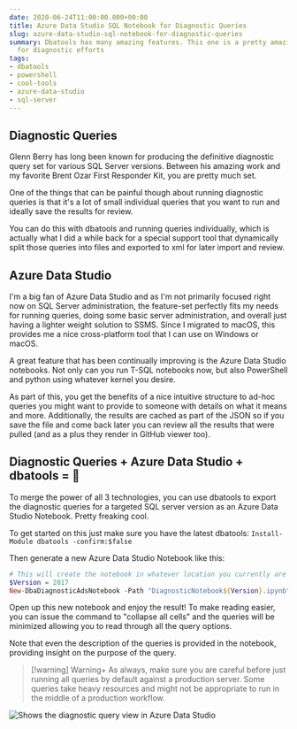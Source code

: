```yaml
---
date: 2020-06-24T11:00:00.000+00:00
title: Azure Data Studio SQL Notebook for Diagnostic Queries
slug: azure-data-studio-sql-notebook-for-diagnostic-queries
summary: Dbatools has many amazing features. This one is a pretty amazing quick win
  for diagnostic efforts
tags:
- dbatools
- powershell
- cool-tools
- azure-data-studio
- sql-server
---
```


## Diagnostic Queries

Glenn Berry has long been known for producing the definitive diagnostic query set for various SQL Server versions. Between his amazing work and my favorite Brent Ozar First Responder Kit, you are pretty much set.

One of the things that can be painful though about running diagnostic queries is that it's a lot of small individual queries that you want to run and ideally save the results for review.

You can do this with dbatools and running queries individually, which is actually what I did a while back for a special support tool that dynamically split those queries into files and exported to xml for later import and review.

## Azure Data Studio

I'm a big fan of Azure Data Studio and as I'm not primarily focused right now on SQL Server administration, the feature-set perfectly fits my needs for running queries, doing some basic server administration, and overall just having a lighter weight solution to SSMS. Since I migrated to macOS, this provides me a nice cross-platform tool that I can use on Windows or macOS.

A great feature that has been continually improving is the Azure Data Studio notebooks. Not only can you run T-SQL notebooks now, but also PowerShell and python using whatever kernel you desire.

As part of this, you get the benefits of a nice intuitive structure to ad-hoc queries you might want to provide to someone with details on what it means and more. Additionally, the results are cached as part of the JSON so if you save the file and come back later you can review all the results that were pulled (and as a plus they render in GitHub viewer too).

## Diagnostic Queries + Azure Data Studio + dbatools = 🎉

To merge the power of all 3 technologies, you can use dbatools to export the diagnostic queries for a targeted SQL server version as an Azure Data Studio Notebook. Pretty freaking cool.

To get started on this just make sure you have the latest dbatools: `Install-Module dbatools -confirm:$false`

Then generate a new Azure Data Studio Notebook like this:

```powershell
# This will create the notebook in whatever location you currently are in
$Version = 2017
New-DbaDiagnosticAdsNotebook -Path "DiagnosticNotebook${Version}.ipynb" -TargetVersion $Version
```

Open up this new notebook and enjoy the result! To make reading easier, you can issue the command to "collapse all cells" and the queries will be minimized allowing you to read through all the query options.

Note that even the description of the queries is provided in the notebook, providing insight on the purpose of the query.

> [!warning] Warning+
> As always, make sure you are careful before just running all queries by default against a production server.
> Some queries take heavy resources and might not be appropriate to run in the middle of a production workflow.

![Shows the diagnostic query view in Azure Data Studio](/images/2020-06-23_13-23-07_azure_data_studio.png "Azure Data Studio Diagnostic Queries")
